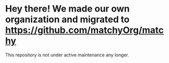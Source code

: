 # Hey there! We made our own organization and migrated to https://github.com/matchyOrg/matchy

This repository is not under active maintenance any longer.
